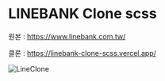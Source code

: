 # LINEBANK Clone scss

원본 : https://www.linebank.com.tw/

클론 : https://linebank-clone-scss.vercel.app/

![LineClone](https://user-images.githubusercontent.com/61727311/134816919-a4c2320f-04af-4374-88ff-4a171b57f308.gif)
